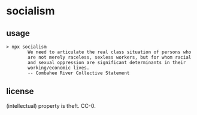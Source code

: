 # socialism

## usage
```
> npx socialism
        We need to articulate the real class situation of persons who
        are not merely raceless, sexless workers, but for whom racial
        and sexual oppression are significant determinants in their
        working/economic lives.
        -- Combahee River Collective Statement
```

## license
(intellectual) property is theft. CC-0.
